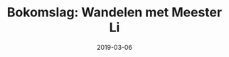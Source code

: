 ---
date: 2019-03-06
title: "Bokomslag: Wandelen met Meester Li"
categories:
    - vannmaling
tags: 
    - landskap
span: 2h
---